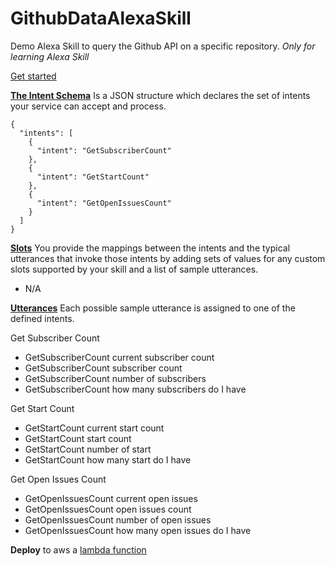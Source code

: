 # GithubDataAlexaSkill
Demo Alexa Skill to query the Github API on a specific repository. *Only for learning Alexa Skill* 

[Get started](https://developer.amazon.com/public/solutions/alexa)


**[The Intent Schema](https://developer.amazon.com/public/solutions/alexa/alexa-skills-kit/docs/defining-the-voice-interface#h2_intents)**
Is a JSON structure which declares the set of intents your service can accept and process.
```
{
  "intents": [
    {
      "intent": "GetSubscriberCount"
    },
    {
      "intent": "GetStartCount"
    },
    {
      "intent": "GetOpenIssuesCount"
    }
  ]
}
```


**[Slots](https://developer.amazon.com/public/solutions/alexa/alexa-skills-kit/docs/defining-the-voice-interface#h2_speech_input)**
You provide the mappings between the intents and the typical utterances that invoke those intents by adding sets of values for any custom slots supported by your skill and a list of sample utterances.
* N/A


**[Utterances](https://developer.amazon.com/public/solutions/alexa/alexa-skills-kit/docs/defining-the-voice-interface#h2_sample_utterances)**
Each possible sample utterance is assigned to one of the defined intents.

Get Subscriber Count
* GetSubscriberCount current subscriber count
* GetSubscriberCount subscriber count
* GetSubscriberCount number of subscribers
* GetSubscriberCount how many subscribers do I have

Get Start Count
* GetStartCount current start count
* GetStartCount start count
* GetStartCount number of start
* GetStartCount how many start do I have

Get Open Issues Count
* GetOpenIssuesCount current open issues
* GetOpenIssuesCount open issues count
* GetOpenIssuesCount number of open issues 
* GetOpenIssuesCount how many open issues do I have 


**Deploy** to aws a 
[lambda function](https://eu-west-1.console.aws.amazon.com/lambda/home?region=eu-west-1#)


